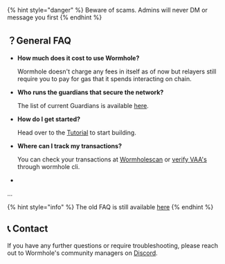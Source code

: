 {% hint style="danger" %}
Beware of scams. Admins will never DM or message you first
{% endhint %}

## ？General FAQ


- **How much does it cost to use Wormhole?**

    Wormhole doesn't charge any fees in itself as of now but relayers still require you to pay for gas that it spends interacting on chain. 

- **Who runs the guardians that secure the network?**

    The list of current Guardians is available [here](https://docs.wormhole.com/wormhole/explore-wormhole/guardian).

- **How do I get started?**

    Head over to the [Tutorial](../tutorials/README.md) to start building.


- **Where can I track my transactions?**

  You can check your transactions at [Wormholescan](https://wormholescan.io/) or [verify VAA's](https://docs.wormhole.com/wormhole/reference/cli-docs#verify-vaa) through wormhole cli. 

- 
...
<!-- 

tmp stuff here



-->

{% hint style="info" %}
The old FAQ is still available [here](../archive/faqs.md)
{% endhint %}


## 📞 Contact

If you have any further questions or require troubleshooting, please reach out to Wormhole's community managers on [Discord](https://discord.com/invite/wormholecrypto).
